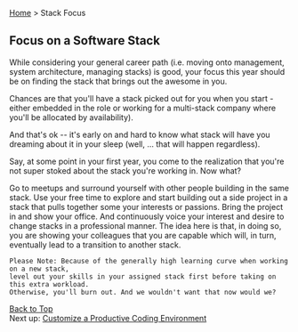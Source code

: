[Home](../) > Stack Focus

Focus on a Software Stack
---

While considering your general career path (i.e. moving onto management, system architecture, managing stacks) is good, your focus this year should be on finding the stack that brings out the awesome in you.

Chances are that you'll have a stack picked out for you when you start - either embedded in the role or working for a multi-stack company where you'll be allocated by availability).

And that's ok -- it's early on and hard to know what stack will have you dreaming about it in your sleep (well, ... that will happen regardless).

Say, at some point in your first year, you come to the realization that you're not super stoked about the stack you're working in. Now what?

Go to meetups and surround yourself with other people building in the same stack. Use your free time to explore and start building out a side project in a stack that pulls together some your interests or passions.
Bring the project in and show your office. And continuously voice your interest and desire to change stacks in a professional manner.
The idea here is that, in doing so, you are showing your colleagues that you are capable which will, in turn, eventually lead to a transition to another stack.

    Please Note: Because of the generally high learning curve when working on a new stack,
    level out your skills in your assigned stack first before taking on this extra workload.
    Otherwise, you'll burn out. And we wouldn't want that now would we?

[Back to Top](#top)
<br/>
Next up: [Customize a Productive Coding Environment](customize_your_environment.md)
